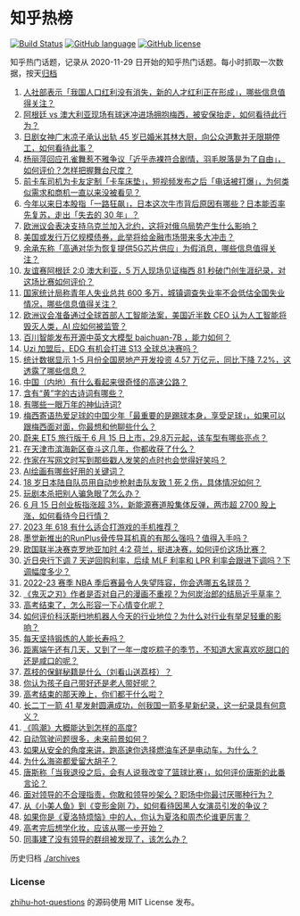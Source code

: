 # 知乎热榜
[![Build Status](https://github.com/ToWeLong/zhihu-hot-questions/workflows/CI/badge.svg)](https://github.com/ToWeLong/zhihu-hot-questions/actions)
[![GitHub language](https://img.shields.io/badge/language-golang-orange.svg)](https://golang.org/)
[![GitHub license](https://img.shields.io/github/license/ToWeLong/zhihu-hot-questions)](https://github.com/ToWeLong/zhihu-hot-questions/blob/main/LICENSE)

知乎热门话题，记录从 2020-11-29 日开始的知乎热门话题。每小时抓取一次数据，按天[归档](./archives)

<!-- BEGIN -->

1. [人社部表示「我国人口红利没有消失，新的人才红利正在形成」，哪些信息值得关注？](https://www.zhihu.com/question/606658603)
1. [阿根廷 vs 澳大利亚现场有球迷冲进场拥抱梅西，被安保抬走，如何看待此行为？](https://www.zhihu.com/question/606862192)
1. [日剧女神广末凉子承认出轨 45 岁已婚米其林大厨，向公众道歉并无限期停工，如何看待此事？](https://www.zhihu.com/question/606579409)
1. [杨丽萍回应孔雀舞惹不雅争议「近乎赤裸符合剧情，羽毛脱落是为了自由」，如何评价？怎样把握舞台尺度？](https://www.zhihu.com/question/606793449)
1. [前卡车司机为卡友定制「卡车床垫」，短视频发布之后「电话被打爆」，为何类似需求和商机一直以来没被看见？](https://www.zhihu.com/question/606211544)
1. [今年以来日本股指「一路狂飙」，日本这次牛市背后原因有哪些？日本能否率先复苏，走出「失去的 30 年」？](https://www.zhihu.com/question/606805273)
1. [欧洲议会表决支持乌克兰加入北约，这将对俄乌局势产生什么影响？](https://www.zhihu.com/question/606845963)
1. [美国或发行万亿规模债券，此举将给金融市场带来多大冲击？](https://www.zhihu.com/question/606725154)
1. [余承东称「高通对华为恢复提供5G芯片供应」为假消息，哪些信息值得关注？](https://www.zhihu.com/question/606369612)
1. [友谊赛阿根廷 2:0 澳大利亚，5 万人现场见证梅西 81 秒破门创生涯纪录，对这场比赛如何评价？](https://www.zhihu.com/question/606729340)
1. [国家统计局称青年人失业总共 600 多万，城镇调查失业率不会低估全国失业情况，哪些信息值得关注？](https://www.zhihu.com/question/606734121)
1. [欧洲议会准备通过全球首部人工智能法案，美国近半数 CEO 认为人工智能将毁灭人类，AI 应如何被监管？](https://www.zhihu.com/question/606779568)
1. [百川智能发布开源中英文大模型 baichuan-7B ，能力如何？](https://www.zhihu.com/question/606757218)
1. [Uzi 加盟后，EDG 有机会打进 S13 全球总决赛吗？](https://www.zhihu.com/question/605879919)
1. [统计数据显示 1-5 月份全国房地产开发投资 4.57 万亿元，同比下降 7.2%，这透露了哪些信息？](https://www.zhihu.com/question/606725191)
1. [中国（内地）有什么看起来很奇怪的高速公路？](https://www.zhihu.com/question/529621349)
1. [含有“黄”字的古诗词有哪些？](https://www.zhihu.com/question/604909634)
1. [有哪些一眼万年的神仙诗词?](https://www.zhihu.com/question/585947337)
1. [梅西寄语热爱足球的中国少年「最重要的是踢球本身，享受足球」，如果可以跟梅西面对面，你最想和他聊些什么？](https://www.zhihu.com/question/606812592)
1. [蔚来 ET5 旅行版于 6 月 15 日上市，29.8万元起，该车型有哪些亮点？](https://www.zhihu.com/question/604918307)
1. [在天津市滨海新区奋斗这几年，你都收获了什么？](https://www.zhihu.com/question/428663960)
1. [作家在写网文时写到那些戳人发笑的点时也会觉得好笑吗？](https://www.zhihu.com/question/606478663)
1. [AI绘画有哪些好用的关键词？](https://www.zhihu.com/question/574341815)
1. [18 岁日本陆自队员用自动步枪射击队友致 1 死 2 伤，具体情况如何？](https://www.zhihu.com/question/606539482)
1. [玩剧本杀把别人骗急眼了怎么办？](https://www.zhihu.com/question/403823125)
1. [6 月 15 日创业板指涨超 3%，新能源赛道股集体反弹，两市超 2700 股上涨，如何看待今日行情？](https://www.zhihu.com/question/606719723)
1. [2023 年 618 有什么适合打游戏的手机推荐？](https://www.zhihu.com/question/596762419)
1. [墨觉新推出的RunPlus骨传导耳机真的有那么强吗？值得入手吗？](https://www.zhihu.com/question/599401550)
1. [欧国联半决赛克罗地亚加时 4:2 荷兰，挺进决赛，如何评价这场比赛？](https://www.zhihu.com/question/606706808)
1. [近日央行下调 7 天逆回购利率，后续 MLF 利率和 LPR 利率会跟进下调吗？下调幅度多少？](https://www.zhihu.com/question/606670541)
1. [2022-23 赛季 NBA 季后赛最令人失望阵容，你会选哪五名球员？](https://www.zhihu.com/question/606718116)
1. [《鬼灭之刃》作者是否对自己的漫画不重视？为何炭治郎的结局近乎草率？](https://www.zhihu.com/question/382789336)
1. [高考结束了，怎么形容一下心情变化呢？](https://www.zhihu.com/question/606279172)
1. [如何评价科沃斯扫地机器人今天的行业地位？为什么对行业有举足轻重的影响？](https://www.zhihu.com/question/606725184)
1. [每天坚持锻炼的人能长寿吗？](https://www.zhihu.com/question/602488420)
1. [距离端午还有几天，又到了一年一度吃粽子的季节，不知道大家喜欢吃甜口的还是咸口的呢？](https://www.zhihu.com/question/606029715)
1. [荔枝的保鲜秘籍是什么（刘看山送荔枝）？](https://www.zhihu.com/question/606774067)
1. [你认为孩子自己带好还是老人带好呢？](https://www.zhihu.com/question/601465406)
1. [高考结束的那天晚上，你们都干什么啦？](https://www.zhihu.com/question/605461187)
1. [长二丁一箭 41 星发射圆满成功，创我国一箭多星新纪录，这一纪录具有何意义？](https://www.zhihu.com/question/606757085)
1. [《鸣潮》大概能达到怎样的高度?](https://www.zhihu.com/question/606268913)
1. [自动驾驶问题很多，未来前景如何？](https://www.zhihu.com/question/50806552)
1. [如果从安全的角度来讲，跑高速你选择燃油车还是电动车，为什么？](https://www.zhihu.com/question/605174044)
1. [为什么海盗都爱留大胡子？](https://www.zhihu.com/question/604230898)
1. [唐斯称「当我退役之后，会有人说我改变了篮球比赛」，如何评价唐斯的此番言论？](https://www.zhihu.com/question/606718487)
1. [面对领导的不合理指责，你敢和领导吵架么？职场中你最讨厌哪种行为？](https://www.zhihu.com/question/606583208)
1. [从《小美人鱼》到《变形金刚 7》，如何看待因黑人女演员引发的争议？](https://www.zhihu.com/question/606549803)
1. [如果你是《夏洛特烦恼》中的人，你认为夏洛和周杰伦谁更厉害？](https://www.zhihu.com/question/604747717)
1. [高考完后想学化妆，应该从哪一步开始？](https://www.zhihu.com/question/605594199)
1. [同事建了没有领导的群组被发现了，该怎么办？](https://www.zhihu.com/question/382252148)

<!-- END -->

历史归档 [./archives](./archives)


### License
[zhihu-hot-questions](https://github.com/towelong/zhihu-hot-questions) 的源码使用 MIT License 发布。